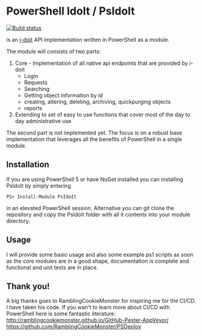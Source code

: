 # PowerShell IdoIt / PsIdoIt

[![Build status](https://ci.appveyor.com/api/projects/status/4cnlvi5audnvxxt5/branch/dev?svg=true)](https://ci.appveyor.com/project/backbone2k/psidoit)

is an [i-doit](https://www.i-doit.com/) API implementation written in PowerShell as a module.

The module will consists of two parts:
1. Core - Implementation of all native api endpoints that are provided by i-doit
    - Login
    - Requests
    - Searching
    - Getting object information by id
    - creating, altering, deleting, archiving, quickpurging objects
    - reports
2. Extending to set of easy to use functions that cover most of the day to day administrative use

The second part is not implemented yet. The focus is on a robust base implementation that leverages all the benefits of PowerShell in a single module.

## Installation

If you are using PowerShell 5 or have NuGet installed you can installing PsIdoIt by simply entering

```
PS> Install-Module PsIdoIt
```

in an elevated PowerShell session. Alternative you can git clone the repository and copy the PsIdoIt folder with all it contents into your module directory.

## Usage

I will provide some basic usage and also some example ps1 scripts as soon as the core modules are in a good shape, documentation is complete and functional and unit
tests are in place.


## Thank you!
A big thanks goes to RamblingCookieMonster for inspiring me for the CI/CD. I have taken his code. If you wan't to learn more about CI/CD with PowerShell here is some
fantastic literature:
http://ramblingcookiemonster.github.io/GitHub-Pester-AppVeyor/
https://github.com/RamblingCookieMonster/PSDeploy
